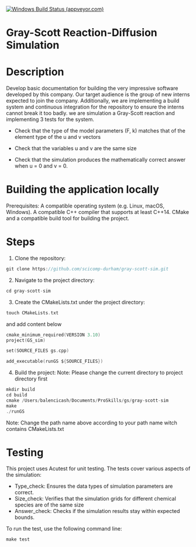 [![Windows Build Status (appveyor.com)](https://img.shields.io/appveyor/ci/mity/acutest/master.svg?logo=windows&label=windows%20build)](https://ci.appveyor.com/project/mity/acutest/branch/master)


# Gray-Scott Reaction-Diffusion Simulation
# Description
Develop basic documentation for building the very
impressive software developed by this company. Our target audience is the group of new
interns expected to join the company. Additionally, we are implementing a
build system and continuous integration for the repository to ensure the interns cannot break
it too badly. 
we are simulation a Gray-Scott reaction and implementing 3 tests for the system.

* Check that the type of the model parameters (F, k) matches that of the element type
of the u and v vectors

* Check that the variables u and v are the same size

* Check that the simulation produces the mathematically correct answer when u = 0 and
v = 0.

# Building the application locally
Prerequisites:
A compatible operating system (e.g. Linux, macOS, Windows).
A compatible C++ compiler that supports at least C++14.
CMake and a compatible build tool for building the project.

# Steps 

1. Clone the repository:
``` C
git clone https://github.com/scicomp-durham/gray-scott-sim.git
```

2. Navigate to the project directory:
``` C
cd gray-scott-sim
```

3. Create the CMakeLists.txt under the project directory:
``` C
touch CMakeLists.txt
```
and add content below
``` C
cmake_minimum_required(VERSION 3.10)
project(GS_sim)

set(SOURCE_FILES gs.cpp)

add_executable(runGS ${SOURCE_FILES})
```

4. Build the project:
Note: Please change the current directory to project directory first

``` C
mkdir build
cd build
cmake /Users/balencicash/Documents/ProSkills/gs/gray-scott-sim
make
./runGS
```
Note: Change the path name above according to your path name witch contains CMakeLists.txt

# Testing 

This project uses Acutest for unit testing. The tests cover various aspects of the simulation:

* Type_check: Ensures the data types of simulation parameters are correct.
* Size_check: Verifies that the simulation grids for different chemical species are of the same size
* Answer_check: Checks if the simulation results stay within expected bounds.

To run the test, use the following command line:

``` C
make test
```
